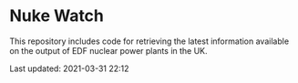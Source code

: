 # Nuke Watch

This repository includes code for retrieving the latest information available on the output of EDF nuclear power plants in the UK.

Last updated: 2021-03-31 22:12
